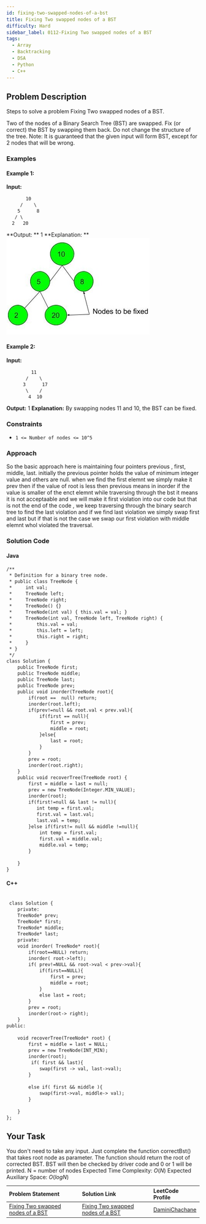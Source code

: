 ```yaml
---
id: fixing-two-swapped-nodes-of-a-bst
title: Fixing Two swapped nodes of a BST
difficulty: Hard
sidebar_label: 0112-Fixing Two swapped nodes of a BST
tags:
  - Array
  - Backtracking
  - DSA
  - Python
  - C++
---
```


## Problem Description

Steps to solve a problem Fixing Two swapped nodes of a BST.

Two of the nodes of a Binary Search Tree (BST) are swapped. Fix (or correct) the BST by swapping them back. Do not change the structure of the tree.
Note: It is guaranteed that the given input will form BST, except for 2 nodes that will be wrong.

### Examples

#### Example 1:

**Input:** 
```
       10
     /    \
    5      8
   / \
  2   20
``` 
**Output: ** 1
**Explanation: ** 
![Picture](image-1.png)
#### Example 2:
**Input:**
``` 
         11
       /    \
      3      17
       \    /
        4  10
```  

**Output:**  1
**Explanation:** By swapping nodes 11 and 10, the BST 
can be fixed.



### Constraints

- `1 <= Number of nodes <= 10^5`

### Approach

So the basic approach here is maintaining four pointers previous , first, middle, last.
initially the previous pointer holds the value of minimum integer value and others are null.
when we find the first elemnt we simply make it prev then if the value of root is less then previous means in inorder if the value is smaller of the enct elemnt while traversing through the bst it means it is not acceptaable and we will make it first violation into our code but that is not the end of the code , we keep traversing through the binary search tree to find the last violation and if we find last violation we simply swap first and last but if that is not the case we swap our first violation with middle elemnt whol violated the traversal.

### Solution Code

#### Java

```
/**
 * Definition for a binary tree node.
 * public class TreeNode {
 *     int val;
 *     TreeNode left;
 *     TreeNode right;
 *     TreeNode() {}
 *     TreeNode(int val) { this.val = val; }
 *     TreeNode(int val, TreeNode left, TreeNode right) {
 *         this.val = val;
 *         this.left = left;
 *         this.right = right;
 *     }
 * }
 */
class Solution {
    public TreeNode first;
    public TreeNode middle;
    public TreeNode last;
    public TreeNode prev;
    public void inorder(TreeNode root){
        if(root ==  null) return;
        inorder(root.left);
        if(prev!=null && root.val < prev.val){
            if(first == null){
                first = prev;
                middle = root;
            }else{
                last = root;
            }
        }
        prev = root;
        inorder(root.right);
    }
    public void recoverTree(TreeNode root) {
        first = middle = last = null;
        prev = new TreeNode(Integer.MIN_VALUE);
        inorder(root);
        if(first!=null && last != null){
           int temp = first.val;
           first.val = last.val;
           last.val = temp;
        }else if(first!= null && middle !=null){
            int temp = first.val;
            first.val = middle.val;
            middle.val = temp;
        }
        
    }
}
```

#### C++

```
 
 class Solution {
    private: 
    TreeNode* prev;
    TreeNode* first;
    TreeNode* middle;
    TreeNode* last;
    private:
    void inorder( TreeNode* root){
        if(root==NULL) return;
        inorder( root->left);
        if( prev!=NULL && root->val < prev->val){
            if(first==NULL){
                first = prev;
                middle = root;
            }
            else last = root;
        }
        prev = root;
        inorder(root-> right);
    }
public:

    void recoverTree(TreeNode* root) {
        first = middle = last = NULL;
        prev = new TreeNode(INT_MIN);
        inorder(root);
         if( first && last){
            swap(first -> val, last->val);
        }
        
        else if( first && middle ){
            swap(first->val, middle-> val);
        }
        
    }
};

```
## Your Task

You don't need to take any input. Just complete the function correctBst() that takes root node as parameter. The function should return the root of corrected BST. BST will then be checked by driver code and 0 or 1 will be printed.
N = number of nodes
Expected Time Complexity: $O(N)$
Expected Auxiliary Space: $O(logN)$



| Problem Statement | Solution Link | LeetCode Profile |
| :---------------- | :------------ | :--------------- |
| [Fixing Two swapped nodes of a BST](https://www.geeksforgeeks.org/problems/fixing-two-swapped-nodes-of-a-bst--170646/1) | [Fixing Two swapped nodes of a BST](https://leetcode.com/problems/recover-binary-search-tree/solutions/3647453/easy-c-solution-inorder-efficient/) |  [DaminiChachane](https://leetcode.com/u/divcxl15/) |

